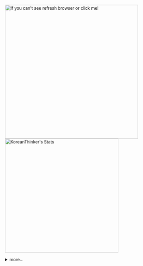 <p  >
  <a target="_blank" href="https://github-readme-stats.vercel.app/api/wakatime?username=KoreanThinker&layout=compact&theme=dark&hide_border=true&langs_count=32" >
    <img width="440px"  src="https://github-readme-stats.vercel.app/api/wakatime?username=KoreanThinker&layout=compact&theme=dark&hide_border=true&langs_count=6" alt="If you can't see refresh browser or click me!" /> 
  </a>
    <img width="375px" src="https://github-readme-stats.vercel.app/api?username=KoreanThinker&theme=dark&hide_border=true&count_private=true" alt="KoreanThinker's Stats" />
</p>
<details>
<summary>more...</summary>
 
    
<!--START_SECTION:waka-->
**I'm a Night 🦉** 

```text
🌞 Morning    14 commits     ░░░░░░░░░░░░░░░░░░░░░░░░░   1.41% 
🌆 Daytime    319 commits    ████████░░░░░░░░░░░░░░░░░   32.03% 
🌃 Evening    575 commits    ██████████████░░░░░░░░░░░   57.73% 
🌙 Night      88 commits     ██░░░░░░░░░░░░░░░░░░░░░░░   8.84%

```
📅 **I'm Most Productive on Wednesday** 

```text
Monday       172 commits    ████░░░░░░░░░░░░░░░░░░░░░   17.27% 
Tuesday      166 commits    ████░░░░░░░░░░░░░░░░░░░░░   16.67% 
Wednesday    181 commits    ████░░░░░░░░░░░░░░░░░░░░░   18.17% 
Thursday     150 commits    ███░░░░░░░░░░░░░░░░░░░░░░   15.06% 
Friday       135 commits    ███░░░░░░░░░░░░░░░░░░░░░░   13.55% 
Saturday     92 commits     ██░░░░░░░░░░░░░░░░░░░░░░░   9.24% 
Sunday       100 commits    ██░░░░░░░░░░░░░░░░░░░░░░░   10.04%

```


📊 **This Week I Spent My Time On** 

```text
⌚︎ Time Zone: Asia/Seoul

🐱‍💻 Projects: 
front                    15 hrs 45 mins      ███████████████░░░░░░░░░░   61.79% 
backend-nest             4 hrs 53 mins       ████░░░░░░░░░░░░░░░░░░░░░   19.19% 
flutter_musickit         1 hr 30 mins        █░░░░░░░░░░░░░░░░░░░░░░░░   5.92% 
passport-spotify         57 mins             █░░░░░░░░░░░░░░░░░░░░░░░░   3.74% 
spotify-client           51 mins             ░░░░░░░░░░░░░░░░░░░░░░░░░   3.34%

```


 Last Updated on 19/12/2021
<!--END_SECTION:waka-->
</details>
